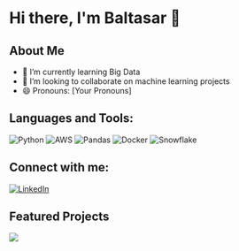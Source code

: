 # Hi there, I'm Baltasar 👋

## About Me
- 🌱 I’m currently learning Big Data
- 👯 I’m looking to collaborate on machine learning projects
- 😄 Pronouns: [Your Pronouns]


## Languages and Tools:
<!-- Icons of languages and tools -->
<p>
  <img alt="Python" src="https://img.shields.io/badge/-Python-3776AB?style=flat-square&logo=Python&logoColor=white" />
  <img alt="AWS" src="https://img.shields.io/badge/-AWS-232F3E?style=flat-square&logo=amazon-aws&logoColor=white" />
  <img alt="Pandas" src="https://img.shields.io/badge/-Pandas-150458?style=flat-square&logo=pandas&logoColor=white" />
  <img alt="Docker" src="https://img.shields.io/badge/-Docker-2496ED?style=flat-square&logo=Docker&logoColor=white" />
  <img alt="Snowflake" src="https://img.shields.io/badge/-Snowflake-29B5E8?style=flat-square&logo=Snowflake&logoColor=white" />
</p>


## Connect with me:
<!-- Social icons section -->
<p>
  <a href="https://www.linkedin.com/in/baltasarcarrasco/">
    <img alt="LinkedIn" src="https://img.shields.io/badge/-LinkedIn-0077B5?style=flat-square&logo=linkedin&logoColor=white" />
  </a>
</p>

## Featured Projects
<!-- Showcase your best repositories -->
<a href="URL to Your Repo">
  <img align="center" src="URL to Your Repo's Image" />
</a>
<!-- Repeat this line for more featured projects -->
